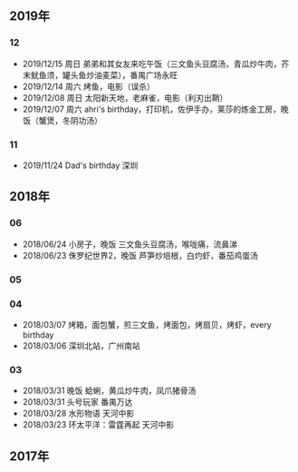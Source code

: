 ## 2019年

### 12

- 2019/12/15 周日 弟弟和其女友来吃午饭（三文鱼头豆腐汤，青瓜炒牛肉，芥末鱿鱼须，罐头鱼炒油麦菜），番禺广场永旺
- 2019/12/14 周六 烤鱼，电影（误杀）
- 2019/12/08 周日 太阳新天地，老麻雀，电影（利刃出鞘）
- 2019/12/07 周六 ahri's birthday，打印机，佐伊手办，莱莎的炼金工房，晚饭（蟹煲，冬阴功汤）

### 11

- 2019/11/24 Dad's birthday 深圳

## 2018年

### 06
- 2018/06/24 小房子，晚饭 三文鱼头豆腐汤，喉咙痛，流鼻涕
- 2018/06/23 侏罗纪世界2，晚饭 芦笋炒培根，白灼虾，番茄鸡蛋汤

### 05

### 04
- 2018/03/07 烤箱，面包蟹，煎三文鱼，烤面包，烤扇贝，烤虾，every birthday
- 2018/03/06 深圳北站，广州南站

### 03
- 2018/03/31 晚饭 蛤蜊，黄瓜炒牛肉，凤爪猪骨汤
- 2018/03/31 头号玩家 番禺万达
- 2018/03/28 水形物语 天河中影
- 2018/03/23 环太平洋：雷霆再起 天河中影

## 2017年
